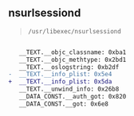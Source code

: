 ## nsurlsessiond

> `/usr/libexec/nsurlsessiond`

```diff

   __TEXT.__objc_classname: 0xba1
   __TEXT.__objc_methtype: 0x2bd1
   __TEXT.__oslogstring: 0xb2df
-  __TEXT.__info_plist: 0x5e4
+  __TEXT.__info_plist: 0x5da
   __TEXT.__unwind_info: 0x26b8
   __DATA_CONST.__auth_got: 0x820
   __DATA_CONST.__got: 0x6e8

```
